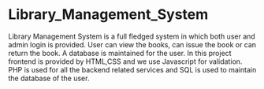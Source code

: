 # Library_Management_System
Library Management System is a full fledged system in which both user and admin login is provided. User can view the books, can issue the book or can return the book. A database is maintained for the user. In this project frontend is provided by HTML,CSS and we use Javascript for validation. PHP is used for all the backend related services and SQL is used to maintain the database of the user.
